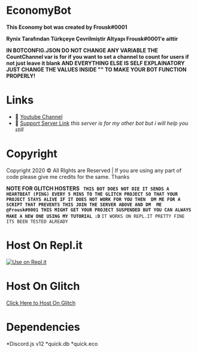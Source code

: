 # EconomyBot
**This Economy bot was created by Frousk#0001**

**Rynix Tarafından Türkçeye Çevrilmiştir Altyapı Frousk#0001'e aittir**

**IN BOTCONFIG.JSON DO NOT CHANGE ANY VARIABLE THE CountChannel var is for if you want to set a channel to count for users if not just leave it blank AND EVERYTHING ELSE IS SELF EXPLAINATORY JUST CHANGE THE VALUES 
INSIDE "" TO MAKE YOUR BOT FUNCTION PROPERLY!**
# Links
- 🔗 [Youtube Channel](https://www.youtube.com/channel/UCa62h7NlH2nqQ2FLdA7V0zA)
- 🔗 [Support Server Link](https://discord.gg/UsjeAPMvug) *this server is for my other bot but i will help you still*
# Copyright 
Copyright 2020 © All RIghts are Reserved | If you are using any part of code please give me credits for the same. Thanks

**NOTE FOR GLITCH HOSTERS 
`` THIS BOT DOES NOT DIE IT SENDS A HEARTBEAT (PING) EVERY 5 MINS TO THE GLITCH PROJECT SO THAT YOUR PROJECT STAYS ALIVE IF IT DOES NOT WORK FOR YOU THEN 
DM ME FOR A SCRIPT THAT PREVENTS THIS JOIN THE SERVER ABOVE AND DM  ME @Frousk#0001 THIS MIGHT GET YOUR PROJECT SUSPENDED BUT YOU CAN ALWAYS
MAKE A NEW ONE USING MY TUTORIAL :D``**
``IT WORKS ON REPL.IT PRETTY FINE ITS BEEN TESTED ALREADY``

# Host On Repl.it
[![Use on Repl.it](https://repl.it/badge/github/ZeroDiscord/EconomyBot)](https://repl.it/github/ZeroDiscord/EconomyBot)
# Host On Glitch 
[Click Here to Host On Glitch](https://glitch.com/edit/#!/import/git?url=https://github.com/ZeroDiscord/EconomyBot/)

# Dependencies 
*Discord.js v12
*quick.db
*quick.eco
